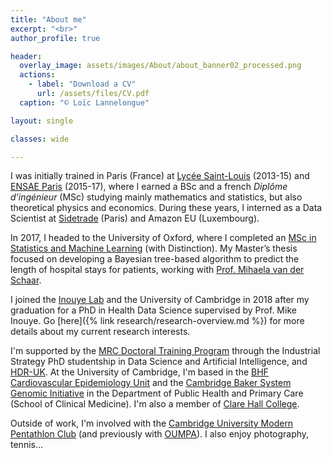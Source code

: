 ```yaml
---
title: "About me"
excerpt: "<br>"
author_profile: true

header:
  overlay_image: assets/images/About/about_banner02_processed.png
  actions:
    - label: "Download a CV"
      url: /assets/files/CV.pdf
  caption: "© Loïc Lannelongue"

layout: single

classes: wide

---
```


<!-- _A CV can be downloaded [here]({% link /assets/files/CV.pdf %})._ -->

I was initially trained in Paris (France) at [Lycée Saint-Louis](https://lycee-saintlouis.fr/) (2013-15) and [ENSAE Paris](https://www.ensae.fr/en/) (2015-17), where I earned a BSc and a french _Diplôme d’ingénieur_ (MSc) studying mainly mathematics and statistics, but also theoretical physics and economics. During these years, I interned as a Data Scientist at [Sidetrade](https://www.sidetrade.com) (Paris) and Amazon EU (Luxembourg).

In 2017, I headed to the University of Oxford, where I completed an [MSc in Statistics and Machine Learning](https://www.stats.ox.ac.uk/study-here/taught-postgraduate/msc-in-statistical-science/) (with Distinction).
My Master’s thesis focused on developing a Bayesian tree-based algorithm to predict the length of hospital stays for patients, working with [Prof. Mihaela van der Schaar](http://www.vanderschaar-lab.com/).

I joined the [Inouye Lab](http://www.inouyelab.org/) and the University of Cambridge in 2018 after my graduation for a PhD in Health Data Science supervised by Prof. Mike Inouye.
Go [here]({% link research/research-overview.md %}) for more details about my current research interests.


I'm supported by the [MRC Doctoral Training Program](https://mrc.ukri.org/skills-careers/studentships/how-we-fund-studentships/doctoral-training-partnerships-dtps/) through the Industrial Strategy PhD studentship in Data Science and Artificial Intelligence, and [HDR-UK](https://www.hdruk.ac.uk). At the University of Cambridge, I'm based in the [BHF Cardiovascular Epidemiology Unit](https://www.phpc.cam.ac.uk/ceu/) and the [Cambridge Baker System Genomic Initiative](https://sysgenresearch.org) in the Department of Public Health and Primary Care (School of Clinical Medicine). I'm also a member of [Clare Hall College](https://www.clarehall.cam.ac.uk).

Outside of work, I'm involved with the [Cambridge University Modern Pentathlon Club](https://cumpc.soc.srcf.net) (and previously with [OUMPA](https://www.oumpa.org)). I also enjoy photography, tennis...

